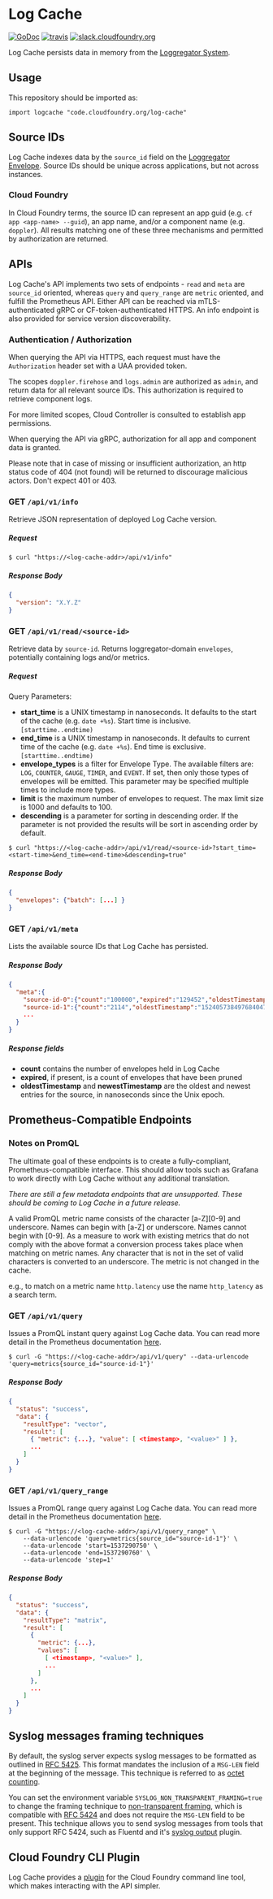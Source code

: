 Log Cache
=========
[![GoDoc][go-doc-badge]][go-doc] [![travis][travis-badge]][travis] [![slack.cloudfoundry.org][slack-badge]][log-cache-slack]


Log Cache persists data in memory from the [Loggregator System][loggregator].

## Usage

This repository should be imported as:

`import logcache "code.cloudfoundry.org/log-cache"`

## Source IDs

Log Cache indexes data by the `source_id` field on the [Loggregator Envelope][loggregator_v2].
Source IDs should be unique across applications, but not across instances.

### Cloud Foundry

In Cloud Foundry terms, the source ID can represent an app guid (e.g. `cf app
<app-name> --guid`), an app name, and/or a component name (e.g. `doppler`).
All results matching one of these three mechanisms and permitted by
authorization are returned.

## APIs

Log Cache's API implements two sets of endpoints - `read` and `meta` are
`source_id` oriented, whereas `query` and `query_range` are `metric` oriented,
and fulfill the Prometheus API. Either API can be reached via mTLS-authenticated
gRPC or CF-token-authenticated HTTPS. An info endpoint is also provided for
service version discoverability.

### Authentication / Authorization

When querying the API via HTTPS, each request must have the `Authorization`
header set with a UAA provided token.

The scopes `doppler.firehose` and `logs.admin` are authorized as `admin`, and
return data for all relevant source IDs. This authorization is required to
retrieve component logs.

For more limited scopes, Cloud Controller is consulted to establish app
permissions.

When querying the API via gRPC, authorization for all app and component data
is granted.

Please note that in case of missing or insufficient authorization, an http status code of 404 (not found) will be returned to discourage malicious actors. Don't expect 401 or 403.

### **GET** `/api/v1/info`

Retrieve JSON representation of deployed Log Cache version.

##### Request

```shell
$ curl "https://<log-cache-addr>/api/v1/info"
```

##### Response Body

```json
{
  "version": "X.Y.Z"
}
```

###

### **GET** `/api/v1/read/<source-id>`

Retrieve data by `source-id`. Returns loggregator-domain `envelopes`,
potentially containing logs and/or metrics.

##### Request

Query Parameters:

- **start_time** is a UNIX timestamp in nanoseconds. It defaults to the start of the
  cache (e.g. `date +%s`). Start time is inclusive. `[starttime..endtime)`
- **end_time** is a UNIX timestamp in nanoseconds. It defaults to current time of the
  cache (e.g. `date +%s`). End time is exclusive. `[starttime..endtime)`
- **envelope_types** is a filter for Envelope Type. The available filters are:
  `LOG`, `COUNTER`, `GAUGE`, `TIMER`, and `EVENT`. If set, then only those
  types of envelopes will be emitted. This parameter may be specified multiple times
  to include more types.
- **limit** is the maximum number of envelopes to request. The max limit size
  is 1000 and defaults to 100.
- **descending** is a parameter for sorting in descending order. If the
  parameter is not provided the results will be sort in ascending order by default.  

```shell
$ curl "https://<log-cache-addr>/api/v1/read/<source-id>?start_time=<start-time>&end_time=<end-time>&descending=true"
```

##### Response Body

```json
{
  "envelopes": {"batch": [...] }
}
```

### **GET** `/api/v1/meta`

Lists the available source IDs that Log Cache has persisted.

##### Response Body
```json
{
  "meta":{
    "source-id-0":{"count":"100000","expired":"129452","oldestTimestamp":"1524071322998223702","newestTimestamp":"1524081739994226961"},
    "source-id-1":{"count":"2114","oldestTimestamp":"1524057384976840476","newestTimestamp":"1524081729980342902"},
    ...
  }
}
```
##### Response fields
 - **count** contains the number of envelopes held in Log Cache
 - **expired**, if present, is a count of envelopes that have been pruned
 - **oldestTimestamp** and **newestTimestamp** are the oldest and newest
   entries for the source, in nanoseconds since the Unix epoch.


## Prometheus-Compatible Endpoints

### Notes on PromQL
The ultimate goal of these endpoints is to create a fully-compliant,
Prometheus-compatible interface. This should allow tools such as Grafana to
work directly with Log Cache without any additional translation.

_There are still a few metadata endpoints that are unsupported. These should
be coming to Log Cache in a future release._

A valid PromQL metric name consists of the character [a-Z][0-9] and underscore. Names can begin with [a-Z] or underscore. Names cannot begin with [0-9].
As a measure to work with existing metrics that do not comply with the above format a conversion process takes place when matching on metric names.
Any character that is not in the set of valid characters is converted to an underscore.
The metric is not changed in the cache.

e.g., to match on a metric name ``http.latency`` use the name ``http_latency`` as a search term.

### **GET** `/api/v1/query`

Issues a PromQL instant query against Log Cache data. You can read more
detail in the Prometheus documentation [here](https://prometheus.io/docs/prometheus/latest/querying/api/#instant-queries).

```shell
$ curl -G "https://<log-cache-addr>/api/v1/query" --data-urlencode 'query=metrics{source_id="source-id-1"}'
```

##### Response Body
```json
{
  "status": "success",
  "data": {
    "resultType": "vector",
    "result": [
      { "metric": {...}, "value": [ <timestamp>, "<value>" ] },
      ...
    ]
  }
}
```

### **GET** `/api/v1/query_range`

Issues a PromQL range query against Log Cache data. You can read more detail
in the Prometheus documentation [here](https://prometheus.io/docs/prometheus/latest/querying/api/#range-queries).

```shell
$ curl -G "https://<log-cache-addr>/api/v1/query_range" \
    --data-urlencode 'query=metrics{source_id="source-id-1"}' \
    --data-urlencode 'start=1537290750' \
    --data-urlencode 'end=1537290760' \
    --data-urlencode 'step=1'
```

##### Response Body
```json
{
  "status": "success",
  "data": {
    "resultType": "matrix",
    "result": [
      {
        "metric": {...},
        "values": [
          [ <timestamp>, "<value>" ],
          ...
        ]
      },
      ...
    ]
  }
}
```

## Syslog messages framing techniques

By default, the syslog server expects syslog messages to be formatted as outlined in [RFC 5425](https://datatracker.ietf.org/doc/html/rfc5425). This format mandates the inclusion of a `MSG-LEN` field at the beginning of the message. This technique is referred to as [octet counting](https://datatracker.ietf.org/doc/html/rfc6587#section-3.4.1).

You can set the environment variable `SYSLOG_NON_TRANSPARENT_FRAMING=true` to change the framing technique to [non-transparent framing](https://datatracker.ietf.org/doc/html/rfc6587#section-3.4.2), which is compatible with [RFC 5424](https://datatracker.ietf.org/doc/html/rfc5424) and does not require the `MSG-LEN` field to be present. This technique allows you to send syslog messages from tools that only support RFC 5424, such as Fluentd and it's [syslog output](https://docs.fluentbit.io/manual/pipeline/outputs/syslog) plugin.

## Cloud Foundry CLI Plugin

Log Cache provides a [plugin][log-cache-cli] for the Cloud Foundry command
line tool, which makes interacting with the API simpler.

[slack-badge]:              https://slack.cloudfoundry.org/badge.svg
[log-cache-slack]:          https://cloudfoundry.slack.com/archives/log-cache
[log-cache]:                https://code.cloudfoundry.org/log-cache
[go-doc-badge]:             https://godoc.org/code.cloudfoundry.org/log-cache?status.svg
[go-doc]:                   https://godoc.org/code.cloudfoundry.org/log-cache
[travis-badge]:             https://travis-ci.org/cloudfoundry/log-cache.svg?branch=master
[travis]:                   https://travis-ci.org/cloudfoundry/log-cache?branch=master
[loggregator]:              https://github.com/cloudfoundry/loggregator
[loggregator_v2]:           https://github.com/cloudfoundry/loggregator-api/blob/master/v2/envelope.proto
[log-cache-cli]:            https://code.cloudfoundry.org/log-cache-cli
